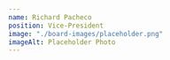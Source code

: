 ```yaml
---
name: Richard Pacheco
position: Vice-President
image: "./board-images/placeholder.png"
imageAlt: Placeholder Photo
---
```

